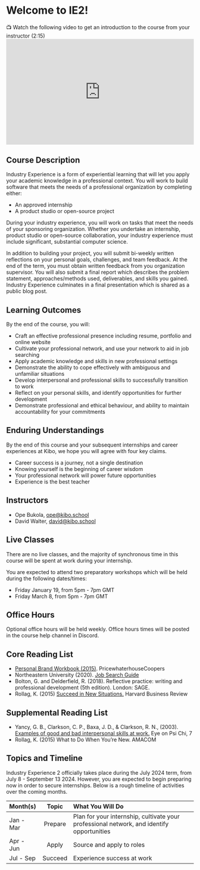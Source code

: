 # Welcome to IE2!


<aside>
📺 Watch the following video to get an introduction to the course from your instructor (2:15)

</aside>

<div style="position: relative; padding-bottom: 56.25%; height: 0;">
  <iframe width="560" height="315" src="https://www.youtube.com/embed/v5CdK1Qbwoc?si=PoEjXzveu06cwdGR" title="YouTube video player" frameborder="0" allow="accelerometer; autoplay; clipboard-write; encrypted-media; gyroscope; picture-in-picture; web-share" allowfullscreen style="position: absolute; top: 0; left: 0; width: 100%; height: 100%;"></iframe>
</div>


## **Course Description**

Industry Experience is a form of experiential learning that will let you apply your academic knowledge in a professional context. You will work to build software that meets the needs of a professional organization by completing either:

- An approved internship
- A product studio or open-source project

During your industry experience, you will work on tasks that meet the needs of your sponsoring organization. Whether you undertake an internship, product studio or open-source collaboration, your industry experience must include significant, substantial computer science.

In addition to building your project, you will submit bi-weekly written reflections on your personal goals, challenges, and team feedback. At the end of the term, you must obtain written feedback from you organization supervisor. You will also submit a final report which describes the problem statement, approaches/methods used, deliverables, and skills you gained. Industry Experience culminates in a final presentation which is shared as a public blog post.



## Learning Outcomes

By the end of the course, you will:

- Craft an effective professional presence including resume, portfolio and online website
- Cultivate your professional network, and use your network to aid in job searching
- Apply academic knowledge and skills in new professional settings
- Demonstrate the ability to cope effectively with ambiguous and unfamiliar situations
- Develop interpersonal and professional skills to successfully transition to work
- Reflect on your personal skills, and identify opportunities for further development
- Demonstrate professional and ethical behaviour, and ability to maintain accountability for your commitments


## Enduring Understandings
By the end of this course and your subsequent internships and career experiences at Kibo, we hope you will agree with four key claims.

- Career success is a journey, not a single destination
- Knowing yourself is the beginning of career wisdom
- Your professional network will power future opportunities
- Experience is the best teacher

## Instructors
- Ope Bukola, ope@kibo.school
- David Walter, david@kibo.school

  
## Live Classes
There are no live classes, and the majority of synchronous time in this course will be spent at work during your internship. 

You are expected to attend two preparatory workshops which will be held during the following dates/times: 

- Friday January 19, from 5pm - 7pm GMT
- Friday March 8, from 5pm - 7pm GMT

## Office Hours
Optional office hours will be held weekly. Office hours times will be posted in the course help channel in Discord. 

## Core Reading List
- <a href="https://www.pwc.com/us/en/careers/campus/assets/img/programs/personal-brand-workbook.pdf">Personal Brand Workbook (2015)</a>. PricewhaterhouseCoopers
- Northeastern University (2020). <a href="https://careers.northeastern.edu/group/job-search/">Job Search Guide</a>
- Bolton, G. and Delderfield, R. (2018). Reflective practice: writing and professional development (5th edition). London: SAGE.
- Rollag, K. (2015) <a href="https://hbr.org/2015/12/succeed-in-new-situations">Succeed in New Situations.</a> Harvard Business Review 

## Supplemental Reading List
- Yancy, G. B., Clarkson, C. P., Baxa, J. D., & Clarkson, R. N., (2003). <a href="https://www.psichi.org/?073EyeSpring03dYance">Examples of good and bad interpersonal skills at work.</a> Eye on Psi Chi, 7
- Rollag, K. (2015) What to Do When You’re New. AMACOM

## Topics and Timeline
Industry Experience 2 officially takes place during the July 2024 term, from July 8 - September 13 2024. However, you are expected to begin preparing now in order to secure internships. Below is a rough timeline of activities over the coming months. 

| Month(s)       | Topic                          | What You Will Do 
| :---             |  :----:                        |  :--- 
| Jan - Mar        | Prepare                        | Plan for your internship, cultivate your professional network, and identify opportunities
| Apr - Jun        | Apply                          | Source and apply to roles
| Jul - Sep        | Succeed                        | Experience success at work

